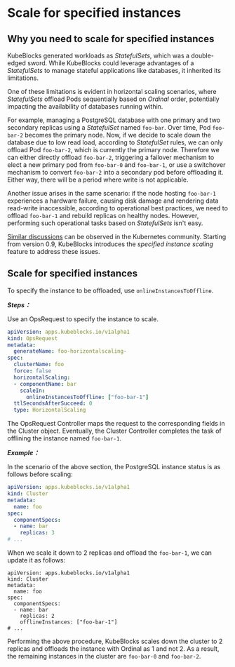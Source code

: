 
# Scale for specified instances

## Why you need to scale for specified instances

KubeBlocks generated workloads as *StatefulSets*, which was a double-edged sword. While KubeBlocks could leverage advantages of a *StatefulSets* to manage stateful applications like databases, it inherited its limitations.

One of these limitations is evident in horizontal scaling scenarios, where *StatefulSets* offload Pods sequentially based on *Ordinal* order, potentially impacting the availability of databases running within.

For example, managing a PostgreSQL database with one primary and two secondary replicas using a *StatefulSet* named `foo-bar`. Over time, Pod `foo-bar-2` becomes the primary node. Now, if we decide to scale down the database due to low read load, according to *StatefulSet* rules, we can only offload Pod `foo-bar-2`, which is currently the primary node. Therefore we can either directly offload `foo-bar-2`, triggering a failover mechanism to elect a new primary pod from `foo-bar-0` and `foo-bar-1`, or use a switchover mechanism to convert `foo-bar-2` into a secondary pod before offloading it. Either way, there will be a period where write is not applicable.

Another issue arises in the same scenario: if the node hosting `foo-bar-1` experiences a hardware failure, causing disk damage and rendering data read-write inaccessible, according to operational best practices, we need to offload `foo-bar-1` and rebuild replicas on healthy nodes. However, performing such operational tasks based on *StatefulSets* isn't easy.

[Similar discussions](https://github.com/kubernetes/kubernetes/issues/83224) can be observed in the Kubernetes community. Starting from version 0.9, KubeBlocks introduces the *specified instance scaling* feature to address these issues.

## Scale for specified instances

To specify the instance to be offloaded, use `onlineInstancesToOffline`.

***Steps：***

Use an OpsRequest to specify the instance to scale.

```yaml
apiVersion: apps.kubeblocks.io/v1alpha1
kind: OpsRequest
metadata:
  generateName: foo-horizontalscaling-
spec:
  clusterName: foo
  force: false
  horizontalScaling:
  - componentName: bar
    scaleIn:
      onlineInstancesToOffline: ["foo-bar-1"]
  ttlSecondsAfterSucceed: 0
  type: HorizontalScaling

```

The OpsRequest Controller maps the request to the corresponding fields in the Cluster object. Eventually, the Cluster Controller completes the task of offlining the instance named `foo-bar-1`.

***Example：***

In the scenario of the above section, the PostgreSQL instance status is as follows before scaling:

```yaml
apiVersion: apps.kubeblocks.io/v1alpha1
kind: Cluster
metadata:
  name: foo
spec:
  componentSpecs:
  - name: bar
    replicas: 3
# ...
```

When we scale it down to 2 replicas and offload the `foo-bar-1`, we can update it as follows:
```
apiVersion: apps.kubeblocks.io/v1alpha1
kind: Cluster
metadata:
  name: foo
spec:
  componentSpecs:
  - name: bar
    replicas: 2
    offlineInstances: ["foo-bar-1"]
# ...
```
Performing the above procedure, KubeBlocks scales down the cluster to 2 replicas and offloads the instance with Ordinal as 1 and not 2. As a result, the remaining instances in the cluster are `foo-bar-0` and `foo-bar-2`.
